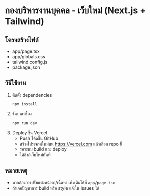 # กองบริหารงานบุคคล - เว็บใหม่ (Next.js + Tailwind)

## โครงสร้างไฟล์
- app/page.tsx
- app/globals.css
- tailwind.config.js
- package.json

## วิธีใช้งาน
1. ติดตั้ง dependencies
   ```bash
   npm install
   ```
2. รันบนเครื่อง
   ```bash
   npm run dev
   ```
3. Deploy ขึ้น Vercel
   - Push โค้ดขึ้น GitHub
   - สร้างโปรเจกต์ใหม่บน https://vercel.com แล้วเลือก repo นี้
   - รอระบบ build และ deploy
   - ได้ลิงก์เว็บใหม่ทันที

## หมายเหตุ
- หากต้องการปรับแต่งหน้าตา/เนื้อหา เพิ่มเติมได้ที่ `app/page.tsx`
- ถ้าเจอปัญหาการ build หรือ style แจ้งใน Issues ได้
